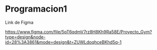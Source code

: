 # Programacion1

Link de Figma

https://www.figma.com/file/5pT6qdmV7rz8H8Kh9Ra58E/Proyecto_Gym?type=design&node-id=28%3A3861&mode=design&t=ZUWLdoqhceBKhd5q-1